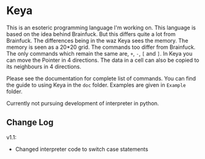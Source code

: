 Keya
====

This is an esoteric programming language I'm working on. This language is based on the idea behind Brainfuck. But this differs quite a lot from Brainfuck. The differences being in the waz Keya sees the memory. The memory is seen as a 20*20 grid. The commands too differ from Brainfuck. The only commands which remain the same are, `+`, `-`, `[` and `]`. In Keya you can move the Pointer in 4 directions. The data in a cell can also be copied to its neighbours in 4 directions.

Please see the documentation for complete list of commands. You can find the guide to using Keya in the `doc` folder. Examples are given in `Example` folder.

Currently not pursuing development of interpreter in python.

Change Log
----

v1.1:
* Changed interpreter code to switch case statements